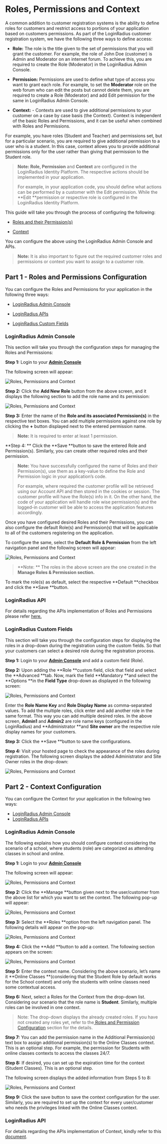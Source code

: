 
# Roles, Permissions and Context

A common addition to customer registration systems is the ability to define roles for customers and restrict access to portions of your application based on customers permissions. As part of the LoginRadius customer registration system, we have the following three ways to define access:    

- **Role:** The role is the title given to the set of permissions that you will grant the customer. For example, the role of John Doe (customer) is Admin and Moderator on an internet forum. To achieve this, you are required to create the Role (Moderator) in the LoginRadius Admin Console.

- **Permission:** Permissions are used to define what type of access you want to grant each role. For example, to set the **Moderator** role on the web forum who can edit the posts but cannot delete them, you are required to create a Role (Moderator) and add Edit permission for the same in LoginRadius Admin Console.

- **Context:** -   Contexts are used to give additional permissions to your customer on a case by case basis (the Context). Context is independent of the basic Roles and Permissions, and it can be useful when combined with Roles and Permissions.

For example, you have roles (Student and Teacher) and permissions set, but for a particular scenario, you are required to give additional permission to a user who is a student. In this case, context allows you to provide additional permissions only for the user rather than giving that permission to the Student role.


> **Note: Role, Permission** and **Context** are configured in the LoginRadius Identity Platform. The respective actions should be implemented in your application.
>
> For example, in your application code, you should define what actions can be performed by a customer with the Edit permission. While the **Edit **permission or respective role is configured in the LoginRadius Identity Platform.

This guide will take you through the process of configuring the following:

- [Roles and their Permission(s)](#partrolesandpermissionsconfiguration0)

- [Context](#partcontextconfiguration4)

You can configure the above using the LoginRadius Admin Console and APIs.

> **Note:** It is also important to figure out the required customer roles and permissions or context you want to assign to a customer role.

## Part 1 - Roles and Permissions Configuration  

You can configure the Roles and Permissions for your application in the following three ways:

- [LoginRadius Admin Console](#loginradiusadminconsole1)

- [LoginRadius APIs](#loginradiusapi2)

- [LoginRadius Custom Fields](#loginradiuscustomfields3)

### LoginRadius Admin Console

This section will take you through the configuration steps for managing the Roles and Permissions:

**Step 1:** Login to your  [**Admin Console**](https://adminconsole.loginradius.com/) 

The following screen will appear:

![Roles, Permissions and Context](https://apidocs.lrcontent.com/images/rpc1_217005e7f504f63d201.95688594.png "Roles, Permissions and Context")

**Step 2:** Click the **Add New Role** button from the above screen, and it displays the following section to add the role name and its permission:

![Roles, Permissions and Context](https://apidocs.lrcontent.com/images/rpc2_271725e7f510816a9b7.08391364.png "Roles, Permissions and Context")

**Step 3:** Enter the name of the **Role **and its associated** Permission(s)** in the respective text boxes. You can add multiple permissions against one role by clicking the **+** button displayed next to the entered permission name.

> **Note:** It is required to enter at least 1 permission.

**Step 4: ** Click the **Save **button to save the entered Role and Permission(s). Similarly, you can create other required roles and their permission.

>**Note:** You have successfully configured the name of Roles and their Permission(s), use them as a key-value to define the Role and Permission logic in your application’s code.
>
> For example, where required the customer profile will be retrieved using our Account API and then stored in the cookies or session. The customer profile will have the Role(s) info in it. On the other hand, the code of your application will handle role wise permission(s) and the logged-in customer will be able to access the application features accordingly.

Once you have configured desired Roles and their Permissions, you can also configure the default Role(s) and Permission(s) that will be applicable to all of the customers registering on the application. 

To configure the same, select the **Default Role & Permission** from the left navigation panel and the following screen will appear:

![Roles, Permissions and Context](https://apidocs.lrcontent.com/images/rp1_90505e85045650cd89.90661248.png "Roles, Permissions and Context")

> **Note: ** The roles in the above screen are the one created in the **Manage Roles & Permission section.**

To mark the role(s) as default, select the respective **Default **checkbox and click the **Save **button.

### LoginRadius API

For details regarding the APIs implementation of Roles and Permissions please refer [here.](/api/v2/customer-identity-api/roles-management/overview/#loginradiusapiusageforrolesandpermissions5)


### LoginRadius Custom Fields

This section will take you through the configuration steps for displaying the roles in a drop-down during the registration using the custom fields. So that your customers can select a desired role during the registration process.

**Step 1:** Login to your  [**Admin Console**](https://adminconsole.loginradius.com/)  and add a custom field (Role).

**Step 2:** Upon adding the **Role **custom field, click that field and select the **Advanced **tab. Now, mark the field **Mandatory **and select the **Options **in the **Field Type** drop-down as displayed in the following screen:

![Roles, Permissions and Context](https://apidocs.lrcontent.com/images/rpc4_103185e7f55fb4d30f4.59200668.png "Roles, Permissions and Context")

Enter the **Role Name Key** and **Role Display Name** as comma-separated values. To add the multiple roles, click enter and add another role in the same format. This way you can add multiple desired roles.
In the above screen, **Admin1** and **Admin2** are role name keys (configured in the LoginRadius) and **Administrator **and **Site owner** are the respective role display names for your customers.

**Step 3:** Click the **Save **button to save the configurations.

**Step 4:** Visit your hosted page to check the appearance of the roles during registration. The following screen displays the added Administrator and Site Owner roles in the drop-down:

![Roles, Permissions and Context](https://apidocs.lrcontent.com/images/rpc5_141265e7f56a9205bc8.54345594.png "Roles, Permissions and Context")
  

## Part 2 - Context Configuration

You can configure the Context for your application in the following two ways:

- [LoginRadius Admin Console](#loginradiusadminconsole5)
- [LoginRadius APIs](#loginradiusapi6)

### LoginRadius Admin Console

The following explains how you should configure context considering the scenario of a school, where students (role) are categorized as attending classes in school and online.

**Step 1:** Login to your  [**Admin Console**](https://adminconsole.loginradius.com/) 

The following screen will appear:

![Roles, Permissions and Context](https://apidocs.lrcontent.com/images/rpc6_253185e7f580a192e04.25951689.png "Roles, Permissions and Context")

**Step 2:** Click the **Manage **button given next to the user/customer from the above list for which you want to set the context. The following pop-up will appear:

![Roles, Permissions and Context](https://apidocs.lrcontent.com/images/rpc7_66885e7f588c7d9425.97192040.png "Roles, Permissions and Context")

**Step 3:** Select the **Roles **option from the left navigation panel. The following details will appear on the pop-up:

![Roles, Permissions and Context](https://apidocs.lrcontent.com/images/rpc8_151025e7f58f4236777.12816880.png "Roles, Permissions and Context")

**Step 4:** Click the **Add **button to add a context. The following section appears on the screen:

![Roles, Permissions and Context](https://apidocs.lrcontent.com/images/rpc9_255245e7f592c18ad55.19503011.png "Roles, Permissions and Context")
 

**Step 5:** Enter the context name. Considering the above scenario, let’s name it **Online Classes **(considering that the Student Role by default works for the School context) and only the students with online classes need some contextual access.  

**Step 6:** Next, select a Roles for the Context from the drop-down list. Considering our scenario that the role name is **Student**. Similarly, multiple roles can be involved in one context.

> Note: The drop-down displays the already created roles. If you have not created any roles yet, refer to the[ Roles and Permission Configuration](#loginradiusadminconsole1) section for the details.

**Step 7:** You can add the permission name in the Additional Permission(s) text box to assign additional permission(s) to the Online Classes context. This is an optional step. For example, the permission for Students with online classes contexts to access the classes 24/7.

**Step 8:** If desired, you can set up the expiration time for the context (Student Classes). This is an optional step.

The following screen displays the added information from Steps 5 to 8:


![Roles, Permissions and Context](https://apidocs.lrcontent.com/images/rpc10_273485e7f5a4847e2d0.34179477.png "Roles, Permissions and Context")

**Step 9:** Click the save button to save the context configuration for the user. Similarly, you are required to set up the context for every user/customer who needs the privileges linked with the Online Classes context.

### LoginRadius API  

For details regarding the APIs implementation of Context, kindly refer to this [document](/api/v2/customer-identity-api/roles-management/overview/#loginradiusapiusageforcontext6).